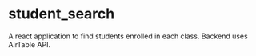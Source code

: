 # student_search
A react application to find students enrolled in each class. Backend uses AirTable API.
